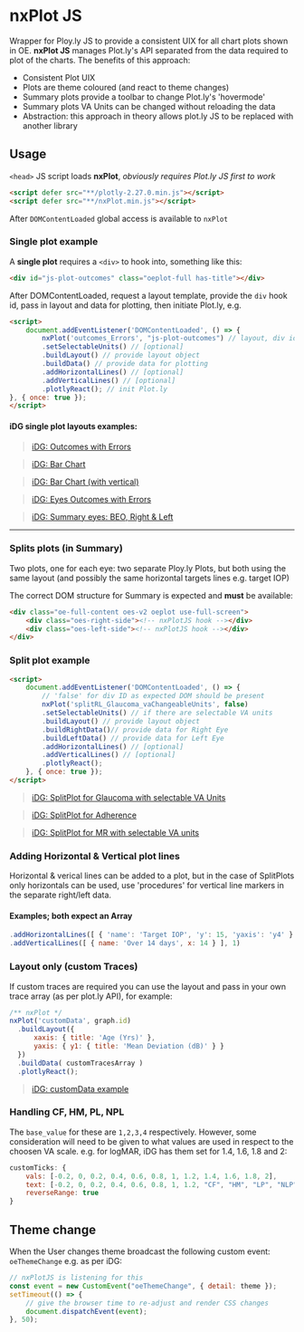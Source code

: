 # nxPlot JS

Wrapper for Ploy.ly JS to provide a consistent UIX for all chart plots shown in OE. **nxPlot JS** manages Plot.ly's API separated from the data required to plot of the charts. The benefits of this approach:

* Consistent Plot UIX
* Plots are theme coloured (and react to theme changes)
* Summary plots provide a toolbar to change Plot.ly's 'hovermode'
* Summary plots VA Units can be changed without reloading the data
* Abstraction: this approach in theory allows plot.ly JS to be replaced with another library

## Usage

`<head>` JS script loads **nxPlot**, _obviously requires Plot.ly JS first to work_
```html
<script defer src="**/plotly-2.27.0.min.js"></script>
<script defer src="**/nxPlot.min.js"></script>
```
After `DOMContentLoaded` global access is available to `nxPlot`

### Single plot example

A **single plot** requires a `<div>` to hook into, something like this:
```html
<div id="js-plot-outcomes" class="oeplot-full has-title"></div>
```
After DOMContentLoaded, request a layout template, provide the `div` hook id, pass in layout and data for plotting, then initiate Plot.ly, e.g.
```html
<script>
    document.addEventListener('DOMContentLoaded', () => {
        nxPlot('outcomes_Errors', "js-plot-outcomes") // layout, div id
        .setSelectableUnits() // [optional]
        .buildLayout() // provide layout object 
        .buildData() // provide data for plotting
        .addHorizontalLines() // [optional]
        .addVerticalLines() // [optional]
        .plotlyReact(); // init Plot.ly
}, { once: true });
</script>
```

#### iDG single plot layouts examples:
> [iDG: Outcomes with Errors](https://idg.knowego.com/edge/analytics/glaucoma-outcomes/)

> [iDG: Bar Chart](https://idg.knowego.com/edge/analytics/search-results-barchart/)

> [iDG: Bar Chart (with vertical)](https://idg.knowego.com/edge/analytics/treatment-targets/)

> [iDG: Eyes Outcomes with Errors](https://idg.knowego.com/edge/analytics/mr-outcomes/)

> [iDG: Summary eyes: BEO, Right & Left](https://idg.knowego.com/edge/oes/beo-demo/)
---

### Splits plots (in Summary)

Two plots, one for each eye: two separate Ploy.ly Plots, but both using the same layout (and possibly the same horizontal targets lines e.g. target IOP)

The correct DOM structure for Summary is expected and **must** be available:

```html
<div class="oe-full-content oes-v2 oeplot use-full-screen">
    <div class="oes-right-side"><!-- nxPlotJS hook --></div>
    <div class="oes-left-side"><!-- nxPlotJS hook --></div>
</div>
```
### Split plot example

```html
<script>
    document.addEventListener('DOMContentLoaded', () => { 
        // 'false' for div ID as expected DOM should be present
        nxPlot('splitRL_Glaucoma_vaChangeableUnits', false)
        .setSelectableUnits() // if there are selectable VA units
        .buildLayout() // provide layout object
        .buildRightData()// provide data for Right Eye
        .buildLeftData() // provide data for Left Eye
        .addHorizontalLines() // [optional]
        .addVerticalLines() // [optional]
        .plotlyReact();
    }, { once: true });
</script>
```

> [iDG: SplitPlot for Glaucoma with selectable VA Units](https://idg.knowego.com/edge/oes/glaucoma/)

> [iDG: SplitPlot for Adherence](https://idg.knowego.com/edge/oes/adherence/)

> [iDG: SplitPlot for MR with selectable VA units](https://idg.knowego.com/edge/oes/medical-retina/)


### Adding Horizontal &amp; Vertical plot lines

Horizontal & verical lines can be added to a plot, but in the case of SplitPlots only horizontals can be used, use 'procedures' for vertical line markers in the separate right/left data.

#### Examples; both expect an Array

```js
.addHorizontalLines([ { 'name': 'Target IOP', 'y': 15, 'yaxis': 'y4' } ])
.addVerticalLines([ { name: 'Over 14 days', x: 14 } ], 1)
```

### Layout only (custom Traces)

If custom traces are required you can use the layout and pass in your own trace array (as per plot.ly API), for example:

```js
/** nxPlot */
nxPlot('customData', graph.id)
  .buildLayout({ 
      xaxis: { title: 'Age (Yrs)' },
      yaxis: { y1: { title: 'Mean Deviation (dB)' } }
  })
  .buildData( customTracesArray )
  .plotlyReact();
```
> [iDG: customData example](https://idg.knowego.com/edge/analytics/glaucoma-visual-field-progression/)

### Handling CF, HM, PL, NPL
The `base_value` for these are `1,2,3,4` respectively. However, some consideration will need to be given to what values are used in respect to the choosen VA scale. e.g. for logMAR, iDG has them set for 1.4, 1.6, 1.8 and 2:
```js
customTicks: {
    vals: [-0.2, 0, 0.2, 0.4, 0.6, 0.8, 1, 1.2, 1.4, 1.6, 1.8, 2],
    text: [-0.2, 0, 0.2, 0.4, 0.6, 0.8, 1, 1.2, "CF", "HM", "LP", "NLP"],
    reverseRange: true
}
```

## Theme change

When the User changes theme broadcast the following custom event:
`oeThemeChange` e.g. as per iDG:

```js
// nxPlotJS is listening for this
const event = new CustomEvent("oeThemeChange", { detail: theme });
setTimeout(() => {
	// give the browser time to re-adjust and render CSS changes
	document.dispatchEvent(event);
}, 50);
```





